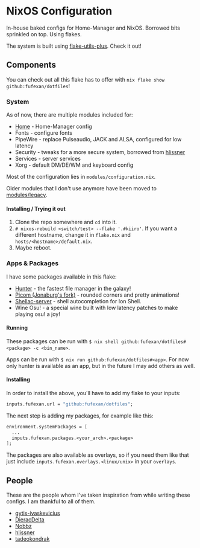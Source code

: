# NixOS Configuration

In-house baked configs for Home-Manager and NixOS. Borrowed bits sprinkled on
top. Using flakes.

The system is built using
[flake-utils-plus](https://github.com/gytis-ivaskevicius/flake-utils-plus).
Check it out!

## Components

You can check out all this flake has to offer with
`nix flake show github:fufexan/dotfiles`!

### System

As of now, there are multiple modules included for:

- [Home](./home) - Home-Manager config
- Fonts - configure fonts
- PipeWire - replace Pulseaudio, JACK and ALSA, configured for low latency
- Security - tweaks for a more secure system, borrowed from
[hlissner](https://github.com/hlissner/dotfiles/blob/master/modules/security.nix)
- Services - server services
- Xorg - default DM/DE/WM and keyboard config

Most of the configuration lies in `modules/configuration.nix`.

Older modules that I don't use anymore have been moved to
[modules/legacy](./modules/legacy).

#### Installing / Trying it out

1. Clone the repo somewhere and `cd` into it.
2. `# nixos-rebuild <switch/test> --flake '.#kiiro'`. If you want a different
hostname, change it in `flake.nix` and `hosts/<hostname>/default.nix`.
3. Maybe reboot.

### Apps & Packages

I have some packages available in this flake:

- [Hunter](https://github.com/rabite0/hunter) - the fastest file manager in the
galaxy!
- [Picom (Jonaburg's fork)](https://github.com/jonaburg/picom) - rounded corners
and pretty animations!
- [Shellac-server](https://gitlab.redox-os.org/AdminXVII/shellac-server) - shell
autocompletion for Ion Shell.
- Wine Osu! - a special wine built with low latency patches to make playing osu!
a joy!

#### Running

These packages can be run with
`$ nix shell github:fufexan/dotfiles#<package> -c <bin_name>`.

Apps can be run with `$ nix run github:fufexan/dotfiles#<app>`. For now only
hunter is available as an app, but in the future I may add others as well.

#### Installing

In order to install the above, you'll have to add my flake to your inputs:
```nix
inputs.fufexan.url = "github:fufexan/dotfiles";
```
The next step is adding my packages, for example like this:
```nix
environment.systemPackages = [
  ...
  inputs.fufexan.packages.<your_arch>.<package>
];
```

The packages are also available as overlays, so if you need them like that just
include `inputs.fufexan.overlays.<linux/unix>` in your `overlays`.

## People

These are the people whom I've taken inspiration from while writing these
configs. I am thankful to all of them.

- [gytis-ivaskevicius](https://github.com/gytis-ivaskevicius)
- [DieracDelta](https://github.com/DieracDelta)
- [Nobbz](https://github.com/Nobbz)
- [hlissner](https://github.com/hlissner)
- [tadeokondrak](https://github.com/tadeokondrak)

